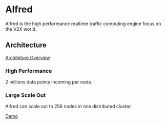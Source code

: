 # Alfred
Alfred is the high performance realtime traffic computing engine focus on the V2X world.

## Architecture

[Architeture Overview](https://github.com/datasphere-oss/Alfred/blob/main/picture/alfred-architecture.png)

### High Performance
2 millions data points incoming per node.


### Large Scale Out

Alfred can scale out to 256 nodes in one distributed cluster.  



[Demo](https://github.com/datasphere-oss/Alfred/blob/main/DEMO/ALFRED-DEMO.mp4)
